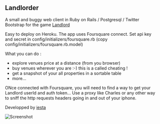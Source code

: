 Landlorder
----------

A small and buggy web client in Ruby on Rails / Postgresql / Twitter Bootstrap for the game [Landlord][2]

Easy to deploy on Heroku.
The app uses Foursquare connect.
Set api key and secret in config/initializers/foursquare.rb (copy config/initializers/foursquare.rb.model)

What you can do :

- explore venues price at a distance (from you browser)
- buy venues wherever you are :-) this is a called cheating !
- get a snapshot of your all properties in a sortable table
- more...

ONce connected with Foursquare, you will need to find a way to get your Landlord userId and auth token...
Use a proxy like Charles or any other way to sniff the http requests headers going in and out of your iphone.


Developped by [iesta][1]

[1]: http://twitter.com/sucrenoir        "Twitter"
[2]: http://www.landlordgame.com    "Landlord"


![Screenshot](https://dl.dropbox.com/u/2188772/Capture%20d%E2%80%99%C3%A9cran%202012-12-17%20%C3%A0%2017.37.55.png)